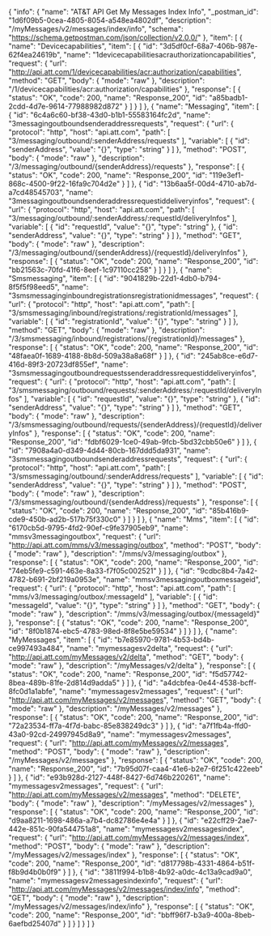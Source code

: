 {
  "info": {
    "name": "AT&T API Get My Messages Index Info",
    "_postman_id": "1d6f09b5-0cea-4805-8054-a548ea4802df",
    "description": "/myMessages/v2/messages/index/info",
    "schema": "https://schema.getpostman.com/json/collection/v2.0.0/"
  },
  "item": [
    {
      "name": "Devicecapabilities",
      "item": [
        {
          "id": "3d5df0cf-68a7-406b-987e-62f4ea24619b",
          "name": "1devicecapabilitiesacrauthorizationcapabilities",
          "request": {
            "url": "http://api.att.com/1/devicecapabilities/acr:authorization/capabilities",
            "method": "GET",
            "body": {
              "mode": "raw"
            },
            "description": "/1/devicecapabilities/acr:authorization/capabilities"
          },
          "response": [
            {
              "status": "OK",
              "code": 200,
              "name": "Response_200",
              "id": "a85badb1-2cdd-4d7e-9614-77988982d872"
            }
          ]
        }
      ]
    },
    {
      "name": "Messaging",
      "item": [
        {
          "id": "6c4a6c60-bf38-43d0-b1b1-55583164fc2d",
          "name": "3messagingoutboundsenderaddressrequests",
          "request": {
            "url": {
              "protocol": "http",
              "host": "api.att.com",
              "path": [
                "3/messaging/outbound/:senderAddress/requests"
              ],
              "variable": [
                {
                  "id": "senderAddress",
                  "value": "{}",
                  "type": "string"
                }
              ]
            },
            "method": "POST",
            "body": {
              "mode": "raw"
            },
            "description": "/3/messaging/outbound/{senderAddress}/requests"
          },
          "response": [
            {
              "status": "OK",
              "code": 200,
              "name": "Response_200",
              "id": "119e3ef1-868c-4500-9f22-16fa9c704d2e"
            }
          ]
        },
        {
          "id": "13b6aa5f-00d4-4710-ab7d-a7cd48545703",
          "name": "3messagingoutboundsenderaddressrequestiddeliveryinfos",
          "request": {
            "url": {
              "protocol": "http",
              "host": "api.att.com",
              "path": [
                "3/messaging/outbound/:senderAddress/:requestId/deliveryInfos"
              ],
              "variable": [
                {
                  "id": "requestId",
                  "value": "{}",
                  "type": "string"
                },
                {
                  "id": "senderAddress",
                  "value": "{}",
                  "type": "string"
                }
              ]
            },
            "method": "GET",
            "body": {
              "mode": "raw"
            },
            "description": "/3/messaging/outbound/{senderAddress}/{requestId}/deliveryInfos"
          },
          "response": [
            {
              "status": "OK",
              "code": 200,
              "name": "Response_200",
              "id": "bb21563c-70fd-41f6-8eef-1c97110cc258"
            }
          ]
        }
      ]
    },
    {
      "name": "Smsmessaging",
      "item": [
        {
          "id": "9041829b-22d1-4db0-b794-8f5f5f98eed5",
          "name": "3smsmessaginginboundregistrationsregistrationidmessages",
          "request": {
            "url": {
              "protocol": "http",
              "host": "api.att.com",
              "path": [
                "3/smsmessaging/inbound/registrations/:registrationId/messages"
              ],
              "variable": [
                {
                  "id": "registrationId",
                  "value": "{}",
                  "type": "string"
                }
              ]
            },
            "method": "GET",
            "body": {
              "mode": "raw"
            },
            "description": "/3/smsmessaging/inbound/registrations/{registrationId}/messages"
          },
          "response": [
            {
              "status": "OK",
              "code": 200,
              "name": "Response_200",
              "id": "48faea0f-1689-4188-8b8d-509a38a8a68f"
            }
          ]
        },
        {
          "id": "245ab8ce-e6d7-416d-89f3-20723df855ef",
          "name": "3smsmessagingoutboundrequestssenderaddressrequestiddeliveryinfos",
          "request": {
            "url": {
              "protocol": "http",
              "host": "api.att.com",
              "path": [
                "3/smsmessaging/outbound/requests/:senderAddress/:requestId/deliveryInfos"
              ],
              "variable": [
                {
                  "id": "requestId",
                  "value": "{}",
                  "type": "string"
                },
                {
                  "id": "senderAddress",
                  "value": "{}",
                  "type": "string"
                }
              ]
            },
            "method": "GET",
            "body": {
              "mode": "raw"
            },
            "description": "/3/smsmessaging/outbound/requests/{senderAddress}/{requestId}/deliveryInfos"
          },
          "response": [
            {
              "status": "OK",
              "code": 200,
              "name": "Response_200",
              "id": "fdbf6029-1ce0-49ab-9fcb-5bd32cbb50e6"
            }
          ]
        },
        {
          "id": "7908a4a0-d349-4d44-80cb-167ddd5da931",
          "name": "3smsmessagingoutboundsenderaddressrequests",
          "request": {
            "url": {
              "protocol": "http",
              "host": "api.att.com",
              "path": [
                "3/smsmessaging/outbound/:senderAddress/requests"
              ],
              "variable": [
                {
                  "id": "senderAddress",
                  "value": "{}",
                  "type": "string"
                }
              ]
            },
            "method": "POST",
            "body": {
              "mode": "raw"
            },
            "description": "/3/smsmessaging/outbound/{senderAddress}/requests"
          },
          "response": [
            {
              "status": "OK",
              "code": 200,
              "name": "Response_200",
              "id": "85b416b9-cde9-450b-ad2b-517b75f330c0"
            }
          ]
        }
      ]
    },
    {
      "name": "Mms",
      "item": [
        {
          "id": "6170cb5d-9795-4fd2-90ef-c9fe37905eb9",
          "name": "mmsv3messagingoutbox",
          "request": {
            "url": "http://api.att.com/mms/v3/messaging/outbox",
            "method": "POST",
            "body": {
              "mode": "raw"
            },
            "description": "/mms/v3/messaging/outbox"
          },
          "response": [
            {
              "status": "OK",
              "code": 200,
              "name": "Response_200",
              "id": "74eb5fe9-c591-463e-8a33-f7f05c002521"
            }
          ]
        },
        {
          "id": "9cdbc8b4-7a42-4782-b691-2bf219a0953e",
          "name": "mmsv3messagingoutboxmessageid",
          "request": {
            "url": {
              "protocol": "http",
              "host": "api.att.com",
              "path": [
                "mms/v3/messaging/outbox/:messageId"
              ],
              "variable": [
                {
                  "id": "messageId",
                  "value": "{}",
                  "type": "string"
                }
              ]
            },
            "method": "GET",
            "body": {
              "mode": "raw"
            },
            "description": "/mms/v3/messaging/outbox/{messageId}"
          },
          "response": [
            {
              "status": "OK",
              "code": 200,
              "name": "Response_200",
              "id": "8f0b1874-ebc5-4783-98ed-8f8e5be59534"
            }
          ]
        }
      ]
    },
    {
      "name": "MyMessages",
      "item": [
        {
          "id": "b7e85970-9781-4b53-bd4b-ce997493a484",
          "name": "mymessagesv2delta",
          "request": {
            "url": "http://api.att.com/myMessages/v2/delta",
            "method": "GET",
            "body": {
              "mode": "raw"
            },
            "description": "/myMessages/v2/delta"
          },
          "response": [
            {
              "status": "OK",
              "code": 200,
              "name": "Response_200",
              "id": "f5d57742-8bea-489b-81fe-2d814d9adda5"
            }
          ]
        },
        {
          "id": "a4dcbfea-0e44-4538-bcff-8fc0d1a1abfe",
          "name": "mymessagesv2messages",
          "request": {
            "url": "http://api.att.com/myMessages/v2/messages",
            "method": "GET",
            "body": {
              "mode": "raw"
            },
            "description": "/myMessages/v2/messages"
          },
          "response": [
            {
              "status": "OK",
              "code": 200,
              "name": "Response_200",
              "id": "72a23534-ff7a-4f7d-babc-85e838249dc3"
            }
          ]
        },
        {
          "id": "a7f1fb4a-ffd0-43a0-92cd-24997945d8a9",
          "name": "mymessagesv2messages",
          "request": {
            "url": "http://api.att.com/myMessages/v2/messages",
            "method": "POST",
            "body": {
              "mode": "raw"
            },
            "description": "/myMessages/v2/messages"
          },
          "response": [
            {
              "status": "OK",
              "code": 200,
              "name": "Response_200",
              "id": "7b95d07f-caa4-41e6-b2e7-6f251c422eeb"
            }
          ]
        },
        {
          "id": "e93b928d-2127-448f-8427-6d746b220261",
          "name": "mymessagesv2messages",
          "request": {
            "url": "http://api.att.com/myMessages/v2/messages",
            "method": "DELETE",
            "body": {
              "mode": "raw"
            },
            "description": "/myMessages/v2/messages"
          },
          "response": [
            {
              "status": "OK",
              "code": 200,
              "name": "Response_200",
              "id": "d9aa8211-1698-486a-a7b4-dc82786e4e4a"
            }
          ]
        },
        {
          "id": "e22cff29-2ae7-442e-851c-90fa544751a8",
          "name": "mymessagesv2messagesindex",
          "request": {
            "url": "http://api.att.com/myMessages/v2/messages/index",
            "method": "POST",
            "body": {
              "mode": "raw"
            },
            "description": "/myMessages/v2/messages/index"
          },
          "response": [
            {
              "status": "OK",
              "code": 200,
              "name": "Response_200",
              "id": "d817798b-4331-4864-b51f-f8b9d4b0b0f9"
            }
          ]
        },
        {
          "id": "3811f994-b1b8-4b92-a0dc-4c13a9cad9a0",
          "name": "mymessagesv2messagesindexinfo",
          "request": {
            "url": "http://api.att.com/myMessages/v2/messages/index/info",
            "method": "GET",
            "body": {
              "mode": "raw"
            },
            "description": "/myMessages/v2/messages/index/info"
          },
          "response": [
            {
              "status": "OK",
              "code": 200,
              "name": "Response_200",
              "id": "bbff96f7-b3a9-400a-8beb-6aefbd25407d"
            }
          ]
        }
      ]
    }
  ]
}